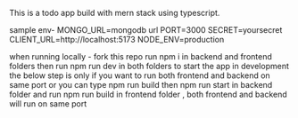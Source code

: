 This is a todo app build with mern stack using typescript.

sample env-
MONGO_URL=mongodb url
PORT=3000
SECRET=yoursecret
CLIENT_URL=http://localhost:5173
NODE_ENV=production

when running locally -
fork this repo
run npm i in backend and frontend folders
then run npm run dev in both folders to start the app in development
the below step is only if you want to run both frontend and backend on same port
or you can type npm run build then npm run start in backend folder and run npm run build in frontend folder , both frontend and backend will run on same port
